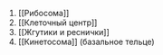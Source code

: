 1. [[Рибосома]]
2. [[Клеточный центр]]
3. [[Жгутики и реснички]] 
4. [[Кинетосома]] (базальное тельце) 